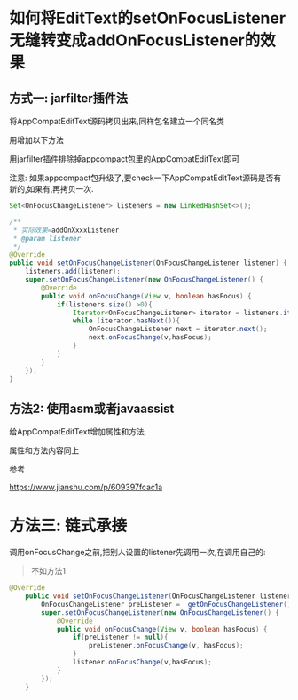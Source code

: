 # 如何将EditText的setOnFocusListener无缝转变成addOnFocusListener的效果

## 方式一: jarfilter插件法

将AppCompatEditText源码拷贝出来,同样包名建立一个同名类

用增加以下方法

用jarfilter插件排除掉appcompact包里的AppCompatEditText即可

注意: 如果appcompact包升级了,要check一下AppCompatEditText源码是否有新的,如果有,再拷贝一次.

```java
Set<OnFocusChangeListener> listeners = new LinkedHashSet<>();

/**
 * 实际效果=addOnXxxxListener
 * @param listener
 */
@Override
public void setOnFocusChangeListener(OnFocusChangeListener listener) {
    listeners.add(listener);
    super.setOnFocusChangeListener(new OnFocusChangeListener() {
        @Override
        public void onFocusChange(View v, boolean hasFocus) {
            if(listeners.size() >0){
                Iterator<OnFocusChangeListener> iterator = listeners.iterator();
                while (iterator.hasNext()){
                    OnFocusChangeListener next = iterator.next();
                    next.onFocusChange(v,hasFocus);
                }
            }
        }
    });
}
```

## 方法2: 使用asm或者javaassist

给AppCompatEditText增加属性和方法. 

属性和方法内容同上

参考

https://www.jianshu.com/p/609397fcac1a



# 方法三: 链式承接

调用onFocusChange之前,把别人设置的listener先调用一次,在调用自己的:

> 不如方法1

```java
@Override
    public void setOnFocusChangeListener(OnFocusChangeListener listener) {
        OnFocusChangeListener preListener =  getOnFocusChangeListener();
        super.setOnFocusChangeListener(new OnFocusChangeListener() {
            @Override
            public void onFocusChange(View v, boolean hasFocus) {
                if(preListener != null){
                    preListener.onFocusChange(v, hasFocus);
                }
                listener.onFocusChange(v,hasFocus);
            }
        });
    }
```




